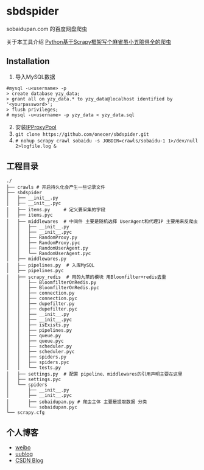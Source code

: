 # sbdspider
sobaidupan.com 的百度网盘爬虫

关于本工具介绍 [Python基于Scrapy框架写个麻雀虽小五脏俱全的爬虫](https://uublog.com/article/20170328/python-scrapy-ipproxy/)

## Installation

1. 导入MySQL数据
```
#mysql -u<username> -p 
> create database yzy_data;
> grant all on yzy_data.* to yzy_data@localhost identified by '<yourpassword>';
> flush privileges;
# mysql -u<username> -p yzy_data < yzy_data.sql

```
2. 安装[IPProxyPool](https://github.com/qiyeboy/IPProxyPool)
3. `git clone https://github.com/onecer/sbdspider.git`
4. `# nohup scrapy crawl sobaidu -s JOBDIR=crawls/sobaidu-1 1>/dev/null 2>logfile.log &`

## 工程目录

```
./
├── crawls # 开启持久化会产生一些记录文件
├── sbdspider
│   ├── __init__.py
│   ├── __init__.pyc
│   ├── items.py     # 定义要采集的字段
│   ├── items.pyc
│   ├── middlewares  # 中间件 主要是随机选择 UserAgent和代理IP 主要用来反爬虫
│   │   ├── __init__.py
│   │   ├── __init__.pyc
│   │   ├── RandomProxy.py
│   │   ├── RandomProxy.pyc
│   │   ├── RandomUserAgent.py
│   │   └── RandomUserAgent.pyc
│   ├── middlewares.py
│   ├── pipelines.py  # 入库MySQL
│   ├── pipelines.pyc
│   ├── scrapy_redis  # 用的九茶的模块 用Bloomfilter+redis去重
│   │   ├── BloomfilterOnRedis.py
│   │   ├── BloomfilterOnRedis.pyc
│   │   ├── connection.py
│   │   ├── connection.pyc
│   │   ├── dupefilter.py
│   │   ├── dupefilter.pyc
│   │   ├── __init__.py
│   │   ├── __init__.pyc
│   │   ├── isExists.py
│   │   ├── pipelines.py
│   │   ├── queue.py
│   │   ├── queue.pyc
│   │   ├── scheduler.py
│   │   ├── scheduler.pyc
│   │   ├── spiders.py
│   │   ├── spiders.pyc
│   │   └── tests.py
│   ├── settings.py  # 配置 pipeline、middlewares的引用声明主要在这里
│   ├── settings.pyc
│   └── spiders
│       ├── __init__.py
│       ├── __init__.pyc
│       ├── sobaidupan.py # 爬虫主体 主要是提取数据 分类
│       └── sobaidupan.pyc
└── scrapy.cfg

```

## 个人博客
- [weibo](http://weibo.com/yinyongyou)
- [uublog](https://uublog.com)
- [CSDN Blog](http://blog.csdn.net/MichaelJScofield)
